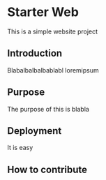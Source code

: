 # Starter Web

This is a simple website project

## Introduction

Blabalbalbalbablabl loremipsum

## Purpose

The purpose of this is blabla

## Deployment

It is easy

## How to contribute